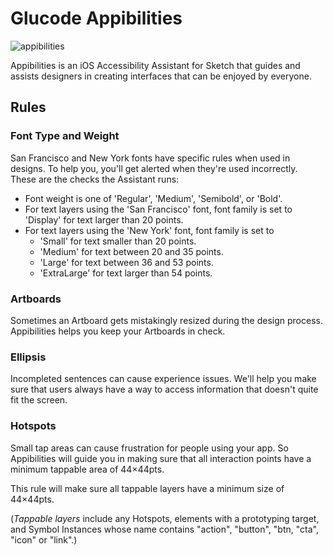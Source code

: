# Glucode Appibilities
![appibilities](https://user-images.githubusercontent.com/159896/161737295-0acb5411-98b8-432e-ad99-064e35c3a9b6.jpg)

Appibilities is an iOS Accessibility Assistant for Sketch that guides and assists designers in
creating interfaces that can be enjoyed by everyone.

## Rules

### Font Type and Weight

San Francisco and New York fonts have specific rules when used in designs. To help you, you'll get
alerted when they're used incorrectly. These are the checks the Assistant runs:

- Font weight is one of 'Regular', 'Medium', 'Semibold', or 'Bold'.
- For text layers using the 'San Francisco' font, font family is set to 'Display' for text larger
  than 20 points.
- For text layers using the 'New York' font, font family is set to
  - 'Small' for text smaller than 20 points.
  - 'Medium' for text between 20 and 35 points.
  - 'Large' for text between 36 and 53 points.
  - 'ExtraLarge' for text larger than 54 points.

### Artboards

Sometimes an Artboard gets mistakingly resized during the design process. Appibilities helps you
keep your Artboards in check.

### Ellipsis

Incompleted sentences can cause experience issues. We'll help you make sure that users always have a
way to access information that doesn't quite fit the screen.

### Hotspots

Small tap areas can cause frustration for people using your app. So Appibilities will guide you in
making sure that all interaction points have a minimum tappable area of 44×44pts.

This rule will make sure all tappable layers have a minimum size of 44×44pts.

(_Tappable layers_ include any Hotspots, elements with a prototyping target, and Symbol Instances
whose name contains "action", "button", "btn, "cta", "icon" or "link".)
